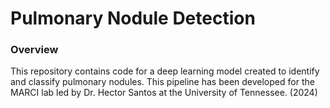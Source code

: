 # Pulmonary Nodule Detection

### Overview 
This repository contains code for a deep learning model created to identify and classify pulmonary nodules. This pipeline has been developed for the MARCI lab led by Dr. Hector Santos at the University of Tennessee. (2024)